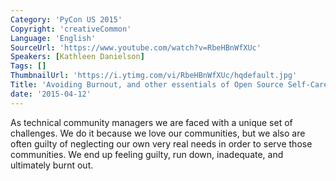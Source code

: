 ```yaml
---
Category: 'PyCon US 2015'
Copyright: 'creativeCommon'
Language: 'English'
SourceUrl: 'https://www.youtube.com/watch?v=RbeHBnWfXUc'
Speakers: [Kathleen Danielson]
Tags: []
ThumbnailUrl: 'https://i.ytimg.com/vi/RbeHBnWfXUc/hqdefault.jpg'
Title: 'Avoiding Burnout, and other essentials of Open Source Self-Care'
date: '2015-04-12'
---
```

As technical community managers we are faced with a unique set of challenges. We do it because we love our communities, but we also are often guilty of neglecting our own very real needs in order to serve those communities. We end up feeling guilty, run down, inadequate, and ultimately burnt out.

